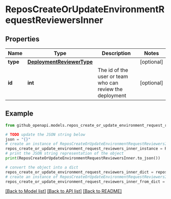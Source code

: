# ReposCreateOrUpdateEnvironmentRequestReviewersInner


## Properties

Name | Type | Description | Notes
------------ | ------------- | ------------- | -------------
**type** | [**DeploymentReviewerType**](DeploymentReviewerType.md) |  | [optional] 
**id** | **int** | The id of the user or team who can review the deployment | [optional] 

## Example

```python
from github_openapi.models.repos_create_or_update_environment_request_reviewers_inner import ReposCreateOrUpdateEnvironmentRequestReviewersInner

# TODO update the JSON string below
json = "{}"
# create an instance of ReposCreateOrUpdateEnvironmentRequestReviewersInner from a JSON string
repos_create_or_update_environment_request_reviewers_inner_instance = ReposCreateOrUpdateEnvironmentRequestReviewersInner.from_json(json)
# print the JSON string representation of the object
print(ReposCreateOrUpdateEnvironmentRequestReviewersInner.to_json())

# convert the object into a dict
repos_create_or_update_environment_request_reviewers_inner_dict = repos_create_or_update_environment_request_reviewers_inner_instance.to_dict()
# create an instance of ReposCreateOrUpdateEnvironmentRequestReviewersInner from a dict
repos_create_or_update_environment_request_reviewers_inner_from_dict = ReposCreateOrUpdateEnvironmentRequestReviewersInner.from_dict(repos_create_or_update_environment_request_reviewers_inner_dict)
```
[[Back to Model list]](../README.md#documentation-for-models) [[Back to API list]](../README.md#documentation-for-api-endpoints) [[Back to README]](../README.md)


